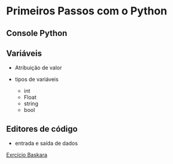 # Primeiros Passos com o Python

## Console Python

## Variáveis

* Atribuição de valor

* tipos de variáveis
    * int
    * Float
    * string
    * bool

## Editores de código

* entrada e saída de dados

[Exrcício Baskara](./Bhaskara.pdf)


